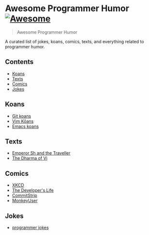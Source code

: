 # Awesome Programmer Humor [![Awesome](https://awesome.re/badge-flat.svg)](https://awesome.re)

> Awesome Programmer Humor

A curated list of jokes, koans, comics, texts, and everything related to programmer humor.

## Contents

- [Koans](#koans)
- [Texts](#texts)
- [Comics](#comics)
- [Jokes](#jokes)

## Koans

- [Git koans](https://stevelosh.com/blog/2013/04/git-koans/)
- [Vim Kōans](https://blog.sanctum.geek.nz/vim-koans/)
- [Emacs koans](https://www.emacswiki.org/emacs/EmacsKoans)

## Texts

- [Emperor Sh and the Traveller](https://sanctum.geek.nz/etc/emperor-sh-and-the-traveller.txt)
- [The Dharma of Vi](https://blog.samwhited.com/2015/04/the-dharma-of-vi/)

## Comics

- [XKCD](https://xkcd.com/)
- [The Developer's Life](https://developerslife.tech/en/)
- [CommitStrip](https://www.commitstrip.com/en/)
- [MonkeyUser](https://www.monkeyuser.com/)

## Jokes

- [programmer jokes](https://github.com/PauloPhagula/programmer-jokes)

